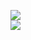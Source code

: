[![](https://img.shields.io/badge/Made%20With-Github%20Spray-lightgrey.svg?style=for-the-badge&logo=github)](https://github.com/Annihil/github-spray#21461)  
[![](https://i.imgur.com/2DrTn0Z.gif)](https://github.com/Annihil/github-spray)